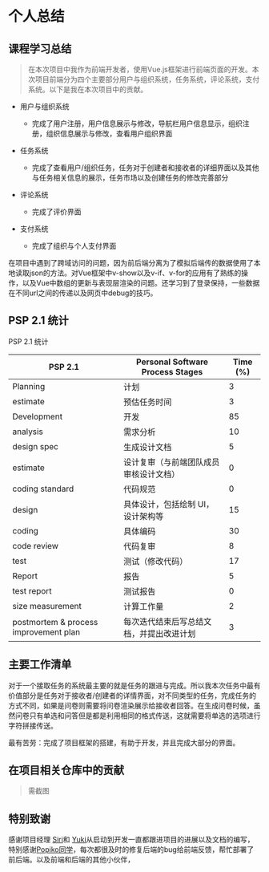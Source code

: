 # 个人总结

## 课程学习总结
> 在本次项目中我作为前端开发者，使用Vue.js框架进行前端页面的开发。本次项目前端分为四个主要部分用户与组织系统，任务系统，评论系统，支付系统。以下是我在本次项目中的贡献。
   
- 用户与组织系统
    - 完成了用户注册，用户信息展示与修改，导航栏用户信息显示，组织注册，组织信息展示与修改，查看用户组织界面

- 任务系统
    - 完成了查看用户/组织任务，任务对于创建者和接收者的详细界面以及其他与任务相关信息的展示，任务市场以及创建任务的修改完善部分
- 评论系统
    - 完成了评价界面
- 支付系统
    - 完成了组织与个人支付界面

在项目中遇到了跨域访问的问题，因为前后端分离为了模拟后端传的数据使用了本地读取json的方法。对Vue框架中v-show以及v-if、v-for的应用有了熟练的操作，以及Vue中数组的更新与表现层渲染的问题。还学习到了登录保持，一些数据在不同url之间的传递以及网页中debug的技巧。

## PSP 2.1 统计

PSP 2.1 统计      

| PSP 2.1                               | Personal Software Process Stages         | Time (%) |
| ------------------------------------- | ---------------------------------------- | -------- |
| Planning                              | 计划                                     | 3       |
| estimate                              | 预估任务时间                             | 3       |
| Development                           | 开发                                     | 85       |
| analysis                              | 需求分析                                 | 10       |
| design spec                           | 生成设计文档                             | 5        |
| estimate                              | 设计复审（与前端团队成员审核设计文档）   | 0        |
| coding standard                       | 代码规范                                 | 0        |
| design                                | 具体设计，包括绘制 UI，设计架构等        | 15       |
| coding                                | 具体编码                                 | 30       |
| code review                           | 代码复审                                 | 8        |
| test                                  | 测试（修改代码）                         | 17       |
| Report                                | 报告                                     | 5       |
| test report                           | 测试报告                                 | 0        |
| size measurement                      | 计算工作量                               | 2        |
| postmortem & process improvement plan | 每次迭代结束后写总结文档，并提出改进计划 | 3        |

## 主要工作清单
对于一个接取任务的系统最主要的就是任务的跟进与完成。所以我本次任务中最有价值部分是任务对于接收者/创建者的详情界面，对不同类型的任务，完成任务的方式不同，如果是问卷则需要将问卷渲染展示给接收者回答。在生成问卷时候，虽然问卷只有单选和问答但是都是利用相同的格式传送，这就需要将单选的选项进行字符拼接传送。

最有苦劳：完成了项目框架的搭建，有助于开发，并且完成大部分的界面。


## 在项目相关仓库中的贡献
> 需截图


## 特别致谢
感谢项目经理 [Siri](https://github.com/Siriussee)和  [Yuki](https://github.com/WuYuQi0301)从启动到开发一直都跟进项目的进展以及文档的编写，特别感谢[Popiko同学](https://github.com/Popiko)，每次都很及时的修复后端的bug给前端反馈，帮忙部署了前后端。以及前端和后端的其他小伙伴，
